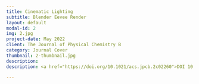 ```yaml
---
title: Cinematic Lighting
subtitle: Blender Eevee Render
layout: default
modal-id: 2
img: 2.jpg
project-date: May 2022
client: The Journal of Physical Chemistry B
category: Journal Cover
thumbnail: 2-thumbnail.jpg
description: 
description: <a href="https://doi.org/10.1021/acs.jpcb.2c02260">DOI 10.1021/acs.jpcb.2c02260</a>

---
```

